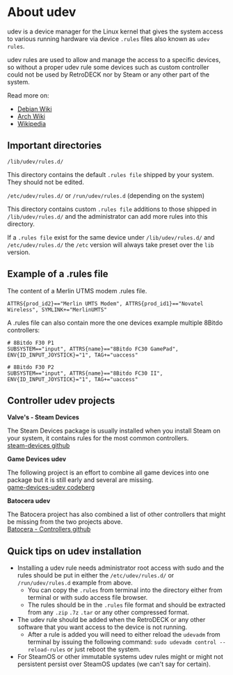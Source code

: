 # About udev

udev is a device manager for the Linux kernel that gives the system access to various running hardware via device `.rules` files also known as `udev rules`.

udev rules are used to allow and manage the access to a specific devices, so without a proper udev rule some devices such as custom controller could not be used by RetroDECK nor by Steam or any other part of the system.

Read more on:

- [Debian Wiki](https://wiki.debian.org/udev)
- [Arch Wiki](https://wiki.archlinux.org/title/udev)
- [Wikipedia](https://en.wikipedia.org/wiki/Udev)

## Important directories

`/lib/udev/rules.d/`<br>

This directory contains the default `.rules file` shipped by your system. <br>
They should not be edited.

`/etc/udev/rules.d/` or `/run/udev/rules.d` (depending on the system) <br>

This directory contains custom `.rules file` additions to those shipped in `/lib/udev/rules.d/` and the administrator can add more rules into this directory.

If a  `.rules file` exist for the same device under `/lib/udev/rules.d/` and `/etc/udev/rules.d/` the `/etc` version will always take preset over the `lib` version.

## Example of a .rules file

The content of a Merlin UTMS modem .rules file.
```
ATTRS{prod_id2}=="Merlin UMTS Modem", ATTRS{prod_id1}=="Novatel Wireless", SYMLINK+="MerlinUMTS"
```

A .rules file can also contain more the one devices example multiple 8Bitdo controllers:
```
# 8Bitdo F30 P1
SUBSYSTEM=="input", ATTRS{name}=="8Bitdo FC30 GamePad", ENV{ID_INPUT_JOYSTICK}="1", TAG+="uaccess"

# 8Bitdo F30 P2
SUBSYSTEM=="input", ATTRS{name}=="8Bitdo FC30 II", ENV{ID_INPUT_JOYSTICK}="1", TAG+="uaccess"
```

## Controller udev projects
**Valve's - Steam Devices**

The Steam Devices package is usually installed when you install Steam on your system, it contains rules for the most common controllers. <br>
[steam-devices github](https://github.com/ValveSoftware/steam-devices)

**Game Devices udev**

The following project is an effort to combine all game devices into one package but it is still early and several are missing.<br>
[game-devices-udev codeberg](https://codeberg.org/fabiscafe/game-devices-udev)

**Batocera udev**

The Batocera project has also combined a list of other controllers that might be missing from the two projects above.<br>
[Batocera - Controllers github](https://github.com/batocera-linux/batocera.linux/tree/master/package/batocera/controllers)

## Quick tips on udev installation

- Installing a udev rule needs administrator root access with sudo and the rules should be put in either the `/etc/udev/rules.d/` or `/run/udev/rules.d` example from above.
    - You can copy the `.rules` from terminal into the directory either from terminal or with sudo access file browser.
    - The rules should be in the `.rules` file format and should be extracted from any `.zip` `.7z` `.tar` or any other compressed format.
- The udev rule should be added when the RetroDECK or any other software that you want access to the device is not running.
    - After a rule is added you will need to either reload the `udevadm` from terminal by issuing the following command: `sudo udevadm control --reload-rules` or just reboot the system.
- For SteamOS or other immutable systems udev rules might or might not persistent persist over SteamOS updates (we can't say for certain).
